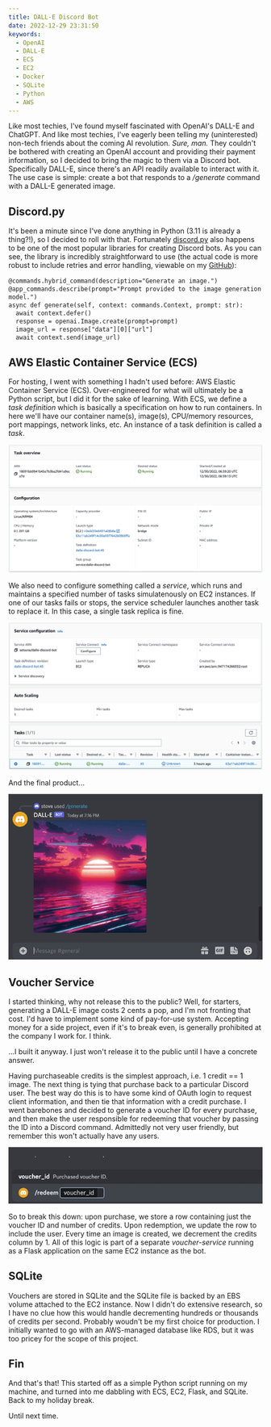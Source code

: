 ```yaml
---
title: DALL-E Discord Bot
date: 2022-12-29 23:31:50
keywords:
  - OpenAI
  - DALL-E
  - ECS
  - EC2
  - Docker
  - SQLite
  - Python
  - AWS
---
```


Like most techies, I've found myself fascinated with OpenAI's DALL-E and ChatGPT. And like most techies, I've 
eagerly been telling my (uninterested) non-tech friends about the coming AI revolution. *Sure, man.* They 
couldn't be bothered with creating an OpenAI account and providing their payment information, so I decided to 
bring the magic to them via a Discord bot. Specifically DALL-E, since there's an API readily available to 
interact with it. The use case is simple: create a bot that responds to a */generate <prompt>* command with a 
DALL-E generated image.

## Discord.py
It's been a minute since I've done anything in Python (3.11 is already a thing?!), so I decided to roll with that. 
Fortunately [discord.py](https://discordpy.readthedocs.io/en/stable/) also happens to be one of the most popular 
libraries for creating Discord bots. As you can see, the library is incredibly straightforward to use (the actual 
code is more robust to include retries and error handling, viewable on my [GitHub](https://github.com/seastco/dalle-discord-bot)):

```
@commands.hybrid_command(description="Generate an image.")
@app_commands.describe(prompt="Prompt provided to the image generation model.")
async def generate(self, context: commands.Context, prompt: str):
  await context.defer()
  response = openai.Image.create(prompt=prompt)
  image_url = response["data"][0]["url"]
  await context.send(image_url)
```

## AWS Elastic Container Service (ECS)
For hosting, I went with something I hadn't used before: AWS Elastic Container Service (ECS). Over-engineered for what 
will ultimately be a Python script, but I did it for the sake of learning. With ECS, we define a *task definition* which 
is basically a specification on how to run containers. In here we'll have our container name(s), image(s), CPU/memory 
resources, port mappings, network links, etc. An instance of a task definition is called a *task*. 

![Task Overview](images/task_overview.png)

We also need to configure something called a *service*, which runs and maintains a specified number of tasks 
simulatenously on EC2 instances. If one of our tasks fails or stops, the service scheduler launches another task to 
replace it. In this case, a single task replica is fine.

![Service Configuration](images/service_configuration.png)

And the final product...

![Generate](images/generate.gif)

## Voucher Service
I started thinking, why not release this to the public? Well, for starters, generating a DALL-E image costs 2 cents a 
pop, and I'm not fronting that cost. I'd have to implement some kind of pay-for-use system. Accepting money for a side 
project, even if it's to break even, is generally prohibited at the company I work for. I think.

...I built it anyway. I just won't release it to the public until I have a concrete answer. 

Having purchaseable credits is the simplest approach, i.e. 1 credit == 1 image. The next thing is tying that purchase 
back to a particular Discord user. The best way do this is to have some kind of OAuth login to request client information, 
and then tie that information with a credit purchase. I went barebones and decided to generate a voucher ID for every 
purchase, and then make the user responsible for redeeming that voucher by passing the ID into a Discord command. 
Admittedly not very user friendly, but remember this won't actually have any users.

![Redeem](images/redeem.gif)

So to break this down: upon purchase, we store a row containing just the voucher ID and number of credits. Upon redemption, 
we update the row to include the user. Every time an image is created, we decrement the credits column by 1. All of this 
logic is part of a separate *voucher-service* running as a Flask application on the same EC2 instance as the bot. 

## SQLite
Vouchers are stored in SQLite and the SQLite file is backed by an EBS volume attached to the EC2 instance. Now I didn't do 
extensive research, so I have no clue how this would handle decrementing hundreds or thousands of credits per second. 
Probably woudn't be my first choice for production. I initially wanted to go with an AWS-managed database like RDS, but it 
was too pricey for the scope of this project.

## Fin
And that's that! This started off as a simple Python script running on my machine, and turned into me dabbling with ECS, 
EC2, Flask, and SQLite. Back to my holiday break.

Until next time.

